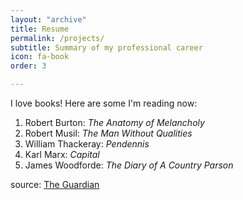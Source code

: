 ```yaml
---
layout: "archive"
title: Resume
permalink: /projects/
subtitle: Summary of my professional career
icon: fa-book
order: 3

---
```


I love books! Here are some I'm reading now:

1. Robert Burton: *The Anatomy of Melancholy*
2. Robert Musil: *The Man Without Qualities*
8. William Thackeray: *Pendennis*
9. Karl Marx: *Capital*
10. James Woodforde: *The Diary of A Country Parson*

source: [The Guardian](https://www.theguardian.com/books/booksblog/2011/jan/04/best-boring-books)
